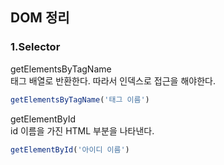 ## DOM 정리
### 1.Selector
getElementsByTagName<br>
태그 배열로 반환한다. 따라서 인덱스로 접근을 해야한다.
```js
getElementsByTagName('태그 이름')
```

getElementById<br>
id 이름을 가진 HTML 부분을 나타낸다.
```js
getElementById('아이디 이름')
```
